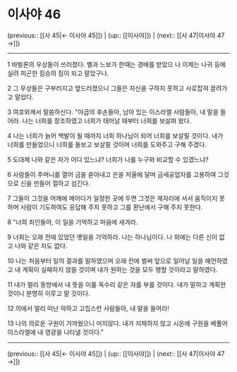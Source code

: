 # 이사야 46

(previous:: [[사 45|← 이사야 45]]) | (up:: [[이사야]]) | (next:: [[사 47|이사야 47 →]])

***




1 
바빌론의 우상들이 쓰러졌다. 벨과 느보가 한때는 경배를 받았으 나 이제는 나귀 등에 실려 피곤한 짐승의 짐이 되고 말았구나. 



2 
그 우상들은 구부러지고 엎드러졌으니 그들은 자신을 구하지 못하고 사로잡혀 끌려가고 말았다. 



3 
여호와께서 말씀하신다. "야곱의 후손들아, 남아 있는 이스라엘 사람들아, 내 말을 들어라. 나는 너희를 창조하였고 너희가 태어날 때부터 너희를 보살펴 왔다. 



4 
나는 너희가 늙어 백발이 될 때까지 너희 하나님이 되어 너희를 보살필 것이다. 내가 너희를 만들었으니 너희를 돌보고 보살필 것이며 너희를 도와주고 구해 주겠다. 



5 
도대체 나와 같은 자가 어디 있느냐? 너희가 나를 누구와 비교할 수 있겠느냐? 



6 
사람들이 주머니를 열어 금을 쏟아내고 은을 저울에 달며 금세공업자를 고용하여 그것으로 신을 만들어 절하고 섬긴다. 



7 
그들이 그것을 어깨에 메어다가 일정한 곳에 두면 그것은 제자리에 서서 움직이지 못하며 사람이 기도하여도 응답해 주지 못하고 그를 환난에서 구해 주지 못한다. 



8 
"너희 죄인들아, 이 일을 기억하고 마음에 새겨라. 



9 
너희는 오래 전에 있었던 옛일을 기억하라. 나는 하나님이다. 나 외에는 다른 신이 없고 나와 같은 자도 없다. 



10 
나는 처음부터 일의 결과를 말하였으며 오래 전에 벌써 앞으로 일어날 일을 예언하였고 내 계획이 실패하지 않을 것이며 내가 원하는 것을 모두 행할 것이라고 말하였다. 



11 
내가 멀리 동방에서 내 뜻을 이룰 독수리 같은 자를 부를 것이다. 내가 말하고 계획한 것이니 분명히 이루고 말 것이다. 



12 
의에서 멀리 떠난 악하고 고집스런 사람들아, 내 말을 들어라! 



13 
나의 의로운 구원이 가까웠으니 머지않다. 내가 지체하지 않고 시온에 구원을 베풀어 이스라엘에 내 영광을 나타낼 것이다."

***

(previous:: [[사 45|← 이사야 45]]) | (up:: [[이사야]]) | (next:: [[사 47|이사야 47 →]])
